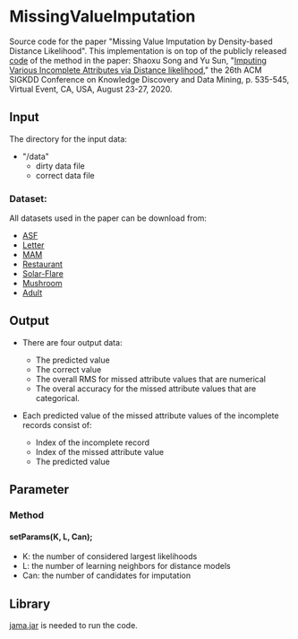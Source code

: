# MissingValueImputation
Source code for the paper "Missing Value Imputation by Density-based Distance Likelihood". This implementation is on top of the publicly released [code](https://github.com/DLMImputation/DLM) of the method in the paper: Shaoxu Song and Yu Sun, "[Imputing Various Incomplete Attributes via Distance likelihood](https://dl.acm.org/doi/10.1145/3394486.3403096)," the 26th ACM SIGKDD Conference on Knowledge Discovery and Data Mining, p. 535-545, Virtual Event, CA, USA, August 23-27, 2020.



## Input
The directory for the input data:
* "/data"
  * dirty data file
  * correct data file
### Dataset:
All datasets used in the paper can be download from:
* [ASF](http://archive.ics.uci.edu/ml/datasets/Airfoil+Self-Noise)
* [Letter](https://archive.ics.uci.edu/ml/datasets/letter+recognition)
* [MAM](https://sci2s.ugr.es/keel/dataset.php?cod=86)
* [Restaurant](http://www.cs.utexas.edu/users/ml/riddle/data.html)
* [Solar-Flare](http://archive.ics.uci.edu/ml/datasets/solar+flare)
* [Mushroom](https://sci2s.ugr.es/keel/dataset.php?cod=178)
* [Adult](https://sci2s.ugr.es/keel/dataset.php?cod=192)

## Output
* There are four output data:
  * The predicted value
  * The correct value
  * The overall RMS for missed attribute values that are numerical
  * The overal accuracy for the missed attribute values that are categorical.

* Each predicted value of the missed attribute values of the incomplete records consist of:
  * Index of the incomplete record
  * Index of the missed attribute value
  * The predicted value

## Parameter
### Method

#### setParams(K, L, Can);
* K: the number of considered largest likelihoods 
* L: the number of learning neighbors for distance models
* Can: the number of candidates for imputation

## Library
[jama.jar](https://math.nist.gov/javanumerics/jama/) is needed to run the code.


